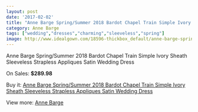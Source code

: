 ```yaml
---
layout: post
date: '2017-02-02'
title: "Anne Barge Spring/Summer 2018 Bardot Chapel Train Simple Ivory Sheath Sleeveless Strapless Appliques Satin Wedding Dress"
category: Anne Barge
tags: ["wedding","dresses","charming","sleeveless","spring"]
image: http://www.idealgown.com/18596-thickbox_default/anne-barge-spring-summer-2018-bardot-chapel-train-simple-ivory-sheath-sleeveless-strapless-appliques-satin-wedding-dress.jpg
---
```

Anne Barge Spring/Summer 2018 Bardot Chapel Train Simple Ivory Sheath Sleeveless Strapless Appliques Satin Wedding Dress

On Sales: **$289.98**
<a href="https://www.idealgown.com/en/anne-barge/7149-anne-barge-spring-summer-2018-bardot-chapel-train-simple-ivory-sheath-sleeveless-strapless-appliques-satin-wedding-dress.html"><amp-img layout="responsive" width="600" height="600" src="//www.idealgown.com/18596-thickbox_default/anne-barge-spring-summer-2018-bardot-chapel-train-simple-ivory-sheath-sleeveless-strapless-appliques-satin-wedding-dress.jpg" alt="Anne Barge Spring/Summer 2018 Bardot Chapel Train Simple Ivory Sheath Sleeveless Strapless Appliques Satin Wedding Dress 0" /></a>
<a href="https://www.idealgown.com/en/anne-barge/7149-anne-barge-spring-summer-2018-bardot-chapel-train-simple-ivory-sheath-sleeveless-strapless-appliques-satin-wedding-dress.html"><amp-img layout="responsive" width="600" height="600" src="//www.idealgown.com/18597-thickbox_default/anne-barge-spring-summer-2018-bardot-chapel-train-simple-ivory-sheath-sleeveless-strapless-appliques-satin-wedding-dress.jpg" alt="Anne Barge Spring/Summer 2018 Bardot Chapel Train Simple Ivory Sheath Sleeveless Strapless Appliques Satin Wedding Dress 1" /></a>

Buy it: [Anne Barge Spring/Summer 2018 Bardot Chapel Train Simple Ivory Sheath Sleeveless Strapless Appliques Satin Wedding Dress](https://www.idealgown.com/en/anne-barge/7149-anne-barge-spring-summer-2018-bardot-chapel-train-simple-ivory-sheath-sleeveless-strapless-appliques-satin-wedding-dress.html "Anne Barge Spring/Summer 2018 Bardot Chapel Train Simple Ivory Sheath Sleeveless Strapless Appliques Satin Wedding Dress")

View more: [Anne Barge](https://www.idealgown.com/en/137-anne-barge "Anne Barge")